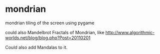 # mondrian
mondrian tiling of the screen using pygame

could also Mandelbrot Fractals of Mondrian, like http://www.algorithmic-worlds.net/blog/blog.php?Post=20110201

Could also add Mandalas to it.
